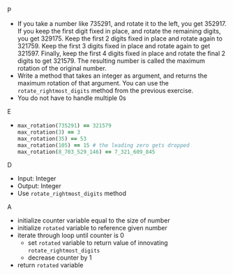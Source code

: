 P

- If you take a number like 735291, and rotate it to the left, you get 352917. If you keep the first digit fixed in place, and rotate the remaining digits, you get 329175. Keep the first 2 digits fixed in place and rotate again to 321759. Keep the first 3 digits fixed in place and rotate again to get 321597. Finally, keep the first 4 digits fixed in place and rotate the final 2 digits to get 321579. The resulting number is called the maximum rotation of the original number. 
- Write a method that takes an integer as argument, and returns the maximum rotation of that argument. You can use the ``rotate_rightmost_digits`` method from the previous exercise.
- You do not have to handle multiple 0s

E

- ```ruby
  max_rotation(735291) == 321579
  max_rotation(3) == 3
  max_rotation(35) == 53
  max_rotation(105) == 15 # the leading zero gets dropped
  max_rotation(8_703_529_146) == 7_321_609_845
  ```

D

- Input: Integer
- Output: Integer
- Use ``rotate_rightmost_digits`` method

A

- initialize counter variable equal to the size of number
- initialize ``rotated`` variable to reference given number
- iterate through loop until counter is 0
  - set ``rotated`` variable to return value of innovating ``rotate_rightmost_digits`` 
  - decrease counter by 1 
- return ``rotated`` variable